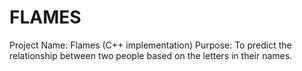 # FLAMES
Project Name: Flames (C++ implementation)  Purpose: To predict the relationship between two people based on the letters in their names.
